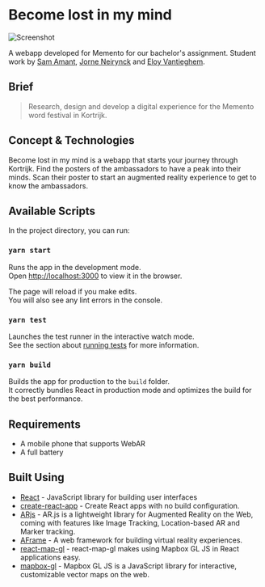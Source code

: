 # Become lost in my mind

![Screenshot](https://amant.dev/bap/header_ambassadors.png)

A webapp developed for Memento for our bachelor's assignment. Student work by [Sam Amant](https://www.linkedin.com/in/sam-amant/), [Jorne Neirynck](https://www.linkedin.com/in/jorne-neirynck-a1572a194/) and [Eloy Vantieghem](https://github.com/ELOYVANTIEGHEM).

## Brief

> Research, design and develop a digital experience for the Memento word festival in Kortrijk.

## Concept & Technologies

Become lost in my mind is a webapp that starts your journey through Kortrijk. Find the posters of the ambassadors to have a peak into their minds. Scan their poster to start an augmented reality experience to get to know the ambassadors.

## Available Scripts

In the project directory, you can run:

### `yarn start`

Runs the app in the development mode.\
Open [http://localhost:3000](http://localhost:3000) to view it in the browser.

The page will reload if you make edits.\
You will also see any lint errors in the console.

### `yarn test`

Launches the test runner in the interactive watch mode.\
See the section about [running tests](https://facebook.github.io/create-react-app/docs/running-tests) for more information.

### `yarn build`

Builds the app for production to the `build` folder.\
It correctly bundles React in production mode and optimizes the build for the best performance.

## Requirements

- A mobile phone that supports WebAR
- A full battery

## Built Using

- [React](https://github.com/facebook/react/) - JavaScript library for building user interfaces
- [create-react-app](https://github.com/facebook/create-react-app) - Create React apps with no build configuration.
- [ARjs](https://github.com/AR-js-org/AR.js/) - AR.js is a lightweight library for Augmented Reality on the Web, coming with features like Image Tracking, Location-based AR and Marker tracking.
- [AFrame](https://github.com/aframevr/aframe) - A web framework for building virtual reality experiences.
- [react-map-gl](https://visgl.github.io/react-map-gl/) - react-map-gl makes using Mapbox GL JS in React applications easy.
- [mapbox-gl](https://github.com/mapbox/mapbox-gl-js) - Mapbox GL JS is a JavaScript library for interactive, customizable vector maps on the web.
